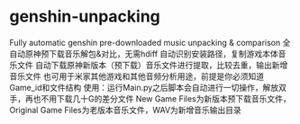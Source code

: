 # genshin-unpacking
Fully automatic genshin pre-downloaded music unpacking & comparison
全自动原神预下载音乐解包&对比，无需hdiff
自动识别安装路径，复制游戏本体音乐文件
自动下载原神新版本（预下载）音乐文件进行提取，比较去重，输出新增音乐文件
也可用于米家其他游戏和其他音频分析用途，前提是你必须知道Game_id和文件结构
使用：运行Main.py之后脚本会自动进行一切操作，解放双手，再也不用下载几十G的差分文件
New Game Files为新版本预下载音乐文件，Original Game Files为老版本音乐文件，WAV为新增音乐输出目录
